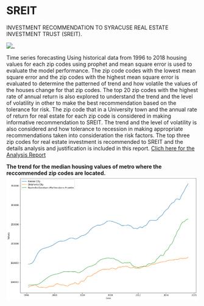 # SREIT
INVESTMENT RECOMMENDATION TO SYRACUSE REAL ESTATE INVESTMENT TRUST (SREIT).

![_ ](https://www.eastrenfrewshire.gov.uk/media/image/5/m/House_building.jpg)

Time series forecasting Using historical data from 1996 to 2018 housing values for each zip codes using prophet and mean square error is used to evaluate the model performance. The zip code codes with the lowest mean square error and the zip codes with the highest mean square error is evaluated to determine the patterned of trend and how volatile the values of the houses change for that zip codes.
The top 20 zip codes with the highest rate of annual return is also explored to understand the trend and the level of volatility in other to make the best recommendation based on the tolerance for risk.
The zip code that in a University town and the annual rate of return for real estate for each zip code is considered in making informative recommendation to SREIT. The trend and the level of volatility is also considered and how tolerance to recession in making appropriate recommendations taken into consideration the risk factors.
The top three zip codes for real estate investment is recommended to SREIT and the details analysis and justification is included in this report.
[Clich here for the Analysis Report](#)

**The trend for the median housing values of metro where the reccommended zip codes are located.**
![_ ](https://github.com/toraaglobal/SREIT/blob/master/metro.png)
